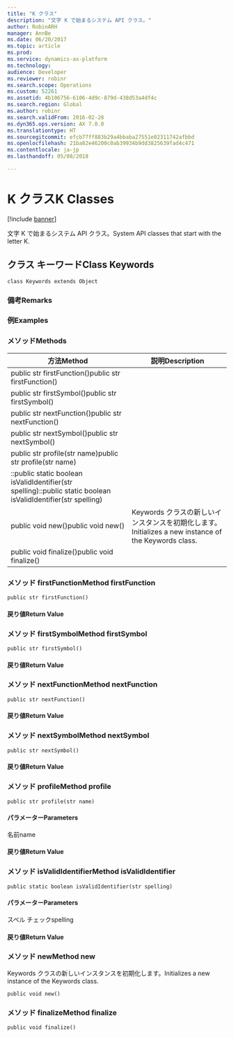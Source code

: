 ```yaml
---
title: "K クラス"
description: "文字 K で始まるシステム API クラス。"
author: RobinARH
manager: AnnBe
ms.date: 06/20/2017
ms.topic: article
ms.prod: 
ms.service: dynamics-ax-platform
ms.technology: 
audience: Developer
ms.reviewer: robinr
ms.search.scope: Operations
ms.custom: 52261
ms.assetid: 4b106756-6106-4d9c-879d-438d53a4df4c
ms.search.region: Global
ms.author: robinr
ms.search.validFrom: 2016-02-28
ms.dyn365.ops.version: AX 7.0.0
ms.translationtype: HT
ms.sourcegitcommit: efcb77ff883b29a4bbaba27551e02311742afbbd
ms.openlocfilehash: 21ba82e46200c0ab39934b9dd3825639fad4c471
ms.contentlocale: ja-jp
ms.lasthandoff: 05/08/2018

---
```


# <a name="k-classes"></a><span data-ttu-id="3b6ef-103">K クラス</span><span class="sxs-lookup"><span data-stu-id="3b6ef-103">K Classes</span></span>

[!include [banner](../includes/banner.md)]

<span data-ttu-id="3b6ef-104">文字 K で始まるシステム API クラス。</span><span class="sxs-lookup"><span data-stu-id="3b6ef-104">System API classes that start with the letter K.</span></span>

<a name="class-keywords"></a><span data-ttu-id="3b6ef-105">クラス キーワード</span><span class="sxs-lookup"><span data-stu-id="3b6ef-105">Class Keywords</span></span>
--------------

    class Keywords extends Object

### <a name="remarks"></a><span data-ttu-id="3b6ef-106">備考</span><span class="sxs-lookup"><span data-stu-id="3b6ef-106">Remarks</span></span>

### <a name="examples"></a><span data-ttu-id="3b6ef-107">例</span><span class="sxs-lookup"><span data-stu-id="3b6ef-107">Examples</span></span>

### <a name="methods"></a><span data-ttu-id="3b6ef-108">メソッド</span><span class="sxs-lookup"><span data-stu-id="3b6ef-108">Methods</span></span>

| <span data-ttu-id="3b6ef-109">方法</span><span class="sxs-lookup"><span data-stu-id="3b6ef-109">Method</span></span>                                                  | <span data-ttu-id="3b6ef-110">説明</span><span class="sxs-lookup"><span data-stu-id="3b6ef-110">Description</span></span>                                       |
|---------------------------------------------------------|---------------------------------------------------|
| <span data-ttu-id="3b6ef-111">public str firstFunction()</span><span class="sxs-lookup"><span data-stu-id="3b6ef-111">public str firstFunction()</span></span>                              |                                                   |
| <span data-ttu-id="3b6ef-112">public str firstSymbol()</span><span class="sxs-lookup"><span data-stu-id="3b6ef-112">public str firstSymbol()</span></span>                                |                                                   |
| <span data-ttu-id="3b6ef-113">public str nextFunction()</span><span class="sxs-lookup"><span data-stu-id="3b6ef-113">public str nextFunction()</span></span>                               |                                                   |
| <span data-ttu-id="3b6ef-114">public str nextSymbol()</span><span class="sxs-lookup"><span data-stu-id="3b6ef-114">public str nextSymbol()</span></span>                                 |                                                   |
| <span data-ttu-id="3b6ef-115">public str profile(str name)</span><span class="sxs-lookup"><span data-stu-id="3b6ef-115">public str profile(str name)</span></span>                            |                                                   |
| <span data-ttu-id="3b6ef-116">::public static boolean isValidIdentifier(str spelling)</span><span class="sxs-lookup"><span data-stu-id="3b6ef-116">::public static boolean isValidIdentifier(str spelling)</span></span> |                                                   |
| <span data-ttu-id="3b6ef-117">public void new()</span><span class="sxs-lookup"><span data-stu-id="3b6ef-117">public void new()</span></span>                                       | <span data-ttu-id="3b6ef-118">Keywords クラスの新しいインスタンスを初期化します。</span><span class="sxs-lookup"><span data-stu-id="3b6ef-118">Initializes a new instance of the Keywords class.</span></span> |
| <span data-ttu-id="3b6ef-119">public void finalize()</span><span class="sxs-lookup"><span data-stu-id="3b6ef-119">public void finalize()</span></span>                                  |                                                   |

### <a name="method-firstfunction"></a><span data-ttu-id="3b6ef-120">メソッド firstFunction</span><span class="sxs-lookup"><span data-stu-id="3b6ef-120">Method firstFunction</span></span>

    public str firstFunction()

#### <a name="return-value"></a><span data-ttu-id="3b6ef-121">戻り値</span><span class="sxs-lookup"><span data-stu-id="3b6ef-121">Return Value</span></span>

### <a name="method-firstsymbol"></a><span data-ttu-id="3b6ef-122">メソッド firstSymbol</span><span class="sxs-lookup"><span data-stu-id="3b6ef-122">Method firstSymbol</span></span>

    public str firstSymbol()

#### <a name="return-value"></a><span data-ttu-id="3b6ef-123">戻り値</span><span class="sxs-lookup"><span data-stu-id="3b6ef-123">Return Value</span></span>

### <a name="method-nextfunction"></a><span data-ttu-id="3b6ef-124">メソッド nextFunction</span><span class="sxs-lookup"><span data-stu-id="3b6ef-124">Method nextFunction</span></span>

    public str nextFunction()

#### <a name="return-value"></a><span data-ttu-id="3b6ef-125">戻り値</span><span class="sxs-lookup"><span data-stu-id="3b6ef-125">Return Value</span></span>

### <a name="method-nextsymbol"></a><span data-ttu-id="3b6ef-126">メソッド nextSymbol</span><span class="sxs-lookup"><span data-stu-id="3b6ef-126">Method nextSymbol</span></span>

    public str nextSymbol()

#### <a name="return-value"></a><span data-ttu-id="3b6ef-127">戻り値</span><span class="sxs-lookup"><span data-stu-id="3b6ef-127">Return Value</span></span>

### <a name="method-profile"></a><span data-ttu-id="3b6ef-128">メソッド profile</span><span class="sxs-lookup"><span data-stu-id="3b6ef-128">Method profile</span></span>

    public str profile(str name)

#### <a name="parameters"></a><span data-ttu-id="3b6ef-129">パラメーター</span><span class="sxs-lookup"><span data-stu-id="3b6ef-129">Parameters</span></span>

<span data-ttu-id="3b6ef-130">名前</span><span class="sxs-lookup"><span data-stu-id="3b6ef-130">name</span></span>  

#### <a name="return-value"></a><span data-ttu-id="3b6ef-131">戻り値</span><span class="sxs-lookup"><span data-stu-id="3b6ef-131">Return Value</span></span>

### <a name="method-isvalididentifier"></a><span data-ttu-id="3b6ef-132">メソッド isValidIdentifier</span><span class="sxs-lookup"><span data-stu-id="3b6ef-132">Method isValidIdentifier</span></span>

    public static boolean isValidIdentifier(str spelling)

#### <a name="parameters"></a><span data-ttu-id="3b6ef-133">パラメーター</span><span class="sxs-lookup"><span data-stu-id="3b6ef-133">Parameters</span></span>

<span data-ttu-id="3b6ef-134">スペル チェック</span><span class="sxs-lookup"><span data-stu-id="3b6ef-134">spelling</span></span>  

#### <a name="return-value"></a><span data-ttu-id="3b6ef-135">戻り値</span><span class="sxs-lookup"><span data-stu-id="3b6ef-135">Return Value</span></span>

### <a name="method-new"></a><span data-ttu-id="3b6ef-136">メソッド new</span><span class="sxs-lookup"><span data-stu-id="3b6ef-136">Method new</span></span>

<span data-ttu-id="3b6ef-137">Keywords クラスの新しいインスタンスを初期化します。</span><span class="sxs-lookup"><span data-stu-id="3b6ef-137">Initializes a new instance of the Keywords class.</span></span>

    public void new()

### <a name="method-finalize"></a><span data-ttu-id="3b6ef-138">メソッド finalize</span><span class="sxs-lookup"><span data-stu-id="3b6ef-138">Method finalize</span></span>

    public void finalize()





